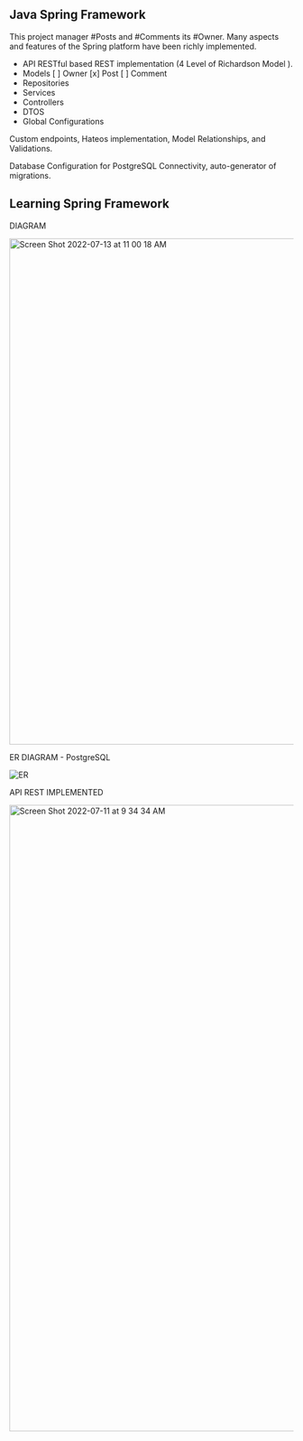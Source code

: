 
## Java Spring Framework

This project manager #Posts and #Comments its #Owner.
Many aspects and features of the Spring platform have been richly implemented.

- API RESTful based REST implementation (4 Level of Richardson Model ).
- Models [ ] Owner [x] Post [ ] Comment 
- Repositories
- Services
- Controllers
- DTOS
- Global Configurations

Custom endpoints, Hateos implementation, Model Relationships, and Validations.

Database Configuration for PostgreSQL Connectivity, auto-generator of migrations.

## Learning Spring Framework

DIAGRAM

<img width="897" alt="Screen Shot 2022-07-13 at 11 00 18 AM" src="https://user-images.githubusercontent.com/82730685/178707392-75140e30-21a6-48b7-ba5e-9cdb4fd76efb.png">

ER DIAGRAM - PostgreSQL

![ER](https://user-images.githubusercontent.com/82730685/178718611-79268251-2c42-457e-81b5-2cc3d0dad192.png)


API REST IMPLEMENTED

<img width="1110" alt="Screen Shot 2022-07-11 at 9 34 34 AM" src="https://user-images.githubusercontent.com/82730685/178223051-eaea2c03-5c0a-45d1-937c-f3e42aac390a.png">

